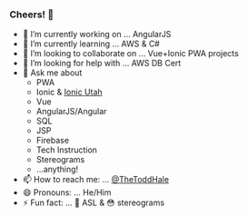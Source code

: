 ### Cheers! 🖖

- 🔭  I’m currently working on ... AngularJS
- 🌱  I’m currently learning ... AWS & C#
- 👯  I’m looking to collaborate on ... Vue+Ionic PWA projects
- 🤔  I’m looking for help with ... AWS DB Cert
- 💬  Ask me about
  - PWA
  - Ionic & [Ionic Utah](https://meetup.com/Ionic-Utah)
  - Vue
  - AngularJS/Angular
  - SQL
  - JSP
  - Firebase
  - Tech Instruction
  - Stereograms
  - ...anything!
- 📫  How to reach me: ... [@TheToddHale](https://twitter.com/TheToddHale)
- 😄  Pronouns: ... He/Him
- ⚡  Fun fact: ... 🤟 ASL & 😳 stereograms
